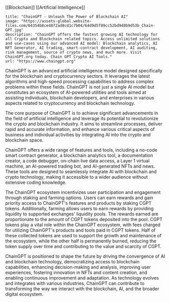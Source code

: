 [[Blockchain]] [[Artificial Intelligence]]

```embed
title: "ChainGPT - Unleash The Power of Blockchain AI"
image: "https://assets-global.website-files.com/64354b8ce4872ad8cd1c7b04/64d9d5f89cc52bd948b9d53b_Chain-GPT.jpg"
description: "ChainGPT offers the fastest growing AI technology for all Crypto and Blockchain related topics. Access unlimited solutions and use-cases using our advanced AI model: Blockchain analytics, AI NFT Generator, AI trading, smart-contract development, AI auditing, risk management, source of crypto news, and much more. Visit ChainGPT.org today. Chain GPT Crypto AI Tools."
url: "https://www.chaingpt.org"
```

ChainGPT is an advanced artificial intelligence model designed specifically for the blockchain and cryptocurrency sectors. It leverages the latest algorithms and high-speed processing capabilities to address complex problems within these fields. ChainGPT is not just a single AI model but constitutes an ecosystem of AI-powered utilities and tools aimed at assisting individuals, blockchain developers, and enterprises in various aspects related to cryptocurrency and blockchain technology.

The core purpose of ChainGPT is to achieve significant advancements in the field of artificial intelligence and leverage its potential to revolutionize the crypto and blockchain industry. It aims to streamline processes, deliver rapid and accurate information, and enhance various critical aspects of business and individual activities by integrating AI into the crypto and blockchain space.

ChainGPT offers a wide range of features and tools, including a no-code smart contract generator, a blockchain analytics tool, a documentation creator, a code debugger, on-chain live data access, a Layer 1 virtual machine, an AI-powered trading bot, and AI-generated NFTs and news. These tools are designed to seamlessly integrate AI with blockchain and crypto technology, making it accessible to a wider audience without extensive coding knowledge.

The ChainGPT ecosystem incentivizes user participation and engagement through staking and farming options. Users can earn rewards and gain priority access to ChainGPT's features and products by staking CGPT tokens. Additionally, farming allows users to earn rewards by providing liquidity to supported exchanges' liquidity pools. The rewards earned are proportionate to the amount of CGPT tokens deposited into the pool. CGPT tokens play a vital role within the ChainGPT ecosystem, with fees charged for utilizing ChainGPT's products and tools paid in CGPT tokens. Half of these collected tokens are used to support the growth and maintenance of the ecosystem, while the other half is permanently burned, reducing the token supply over time and contributing to the value and scarcity of CGPT.

ChainGPT is positioned to shape the future by driving the convergence of AI and blockchain technology, democratizing access to blockchain capabilities, enhancing decision-making and analysis, improving user experiences, fostering innovation in NFTs and content creation, and enabling continuous improvement and adaptation. As technology evolves and integrates with various industries, ChainGPT can contribute to transforming the way we interact with the blockchain, AI, and the broader digital ecosystem.